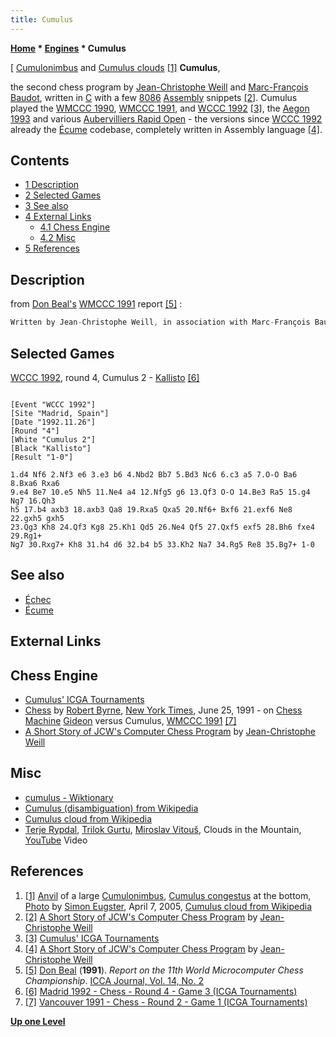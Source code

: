 ```yaml
---
title: Cumulus
---
```

**[Home](Home "Home") * [Engines](Engines "Engines") * Cumulus**

\[ [Cumulonimbus](https://en.wikipedia.org/wiki/Cumulonimbus_cloud) and [Cumulus clouds](https://en.wikipedia.org/wiki/Cumulus_mediocris) <a id="cite-note-1" href="#cite-ref-1">[1]</a>
**Cumulus**,

the second chess program by [Jean-Christophe Weill](Jean-Christophe_Weill "Jean-Christophe Weill") and [Marc-François Baudot](Marc-Fran%C3%A7ois_Baudot "Marc-François Baudot"), written in [C](C "C") with a few [8086](8086 "8086") [Assembly](Assembly "Assembly") snippets <a id="cite-note-2" href="#cite-ref-2">[2]</a>. Cumulus played the [WMCCC 1990](WMCCC_1990 "WMCCC 1990"), [WMCCC 1991](WMCCC_1991 "WMCCC 1991"), and [WCCC 1992](WCCC_1992 "WCCC 1992") <a id="cite-note-3" href="#cite-ref-3">[3]</a>, the [Aegon 1993](Aegon_1993 "Aegon 1993") and various [Aubervilliers Rapid Open](Aubervilliers_Rapid_Open "Aubervilliers Rapid Open") - the versions since [WCCC 1992](WCCC_1992 "WCCC 1992") already the [Écume](%C3%89cume "Écume") codebase, completely written in Assembly language <a id="cite-note-4" href="#cite-ref-4">[4]</a>.

## Contents

- [1 Description](#description)
- [2 Selected Games](#selected-games)
- [3 See also](#see-also)
- [4 External Links](#external-links)
  - [4.1 Chess Engine](#chess-engine)
  - [4.2 Misc](#misc)
- [5 References](#references)

## Description

from [Don Beal's](Don_Beal "Don Beal") [WMCCC 1991](WMCCC_1991 "WMCCC 1991") report <a id="cite-note-5" href="#cite-ref-5">[5]</a> :

```C++
Written by Jean-Christophe Weill, in association with Marc-François Baudot of [Échec](%C3%89chec "Échec"), this is a new program, only in development for 7 months, although it made its first appearance at the [1990 World Micro](WMCCC_1990 "WMCCC 1990"). Its [evaluation function](Evaluation_Function "Evaluation Function") has some overlap with Échec, although Cumulus add [hung-piece](Hanging_Piece "Hanging Piece") considerations, [king safety](King_Safety "King Safety") and uses different definition of [mobility](Mobility "Mobility"). Its [selectivity](Selectivity "Selectivity") is driven by swap-off values and certain mate threats. [Checks](Check_Extensions "Check Extensions"), [promotion threats](Promotions "Promotions"), and [re-captures](Recapture_Extensions "Recapture Extensions") are [extended](Extensions "Extensions"). 

```

## Selected Games

[WCCC 1992](WCCC_1992 "WCCC 1992"), round 4, Cumulus 2 - [Kallisto](Kallisto "Kallisto") <a id="cite-note-6" href="#cite-ref-6">[6]</a>

```

[Event "WCCC 1992"]
[Site "Madrid, Spain"]
[Date "1992.11.26"]
[Round "4"]
[White "Cumulus 2"]
[Black "Kallisto"]
[Result "1-0"]

1.d4 Nf6 2.Nf3 e6 3.e3 b6 4.Nbd2 Bb7 5.Bd3 Nc6 6.c3 a5 7.O-O Ba6 8.Bxa6 Rxa6 
9.e4 Be7 10.e5 Nh5 11.Ne4 a4 12.Nfg5 g6 13.Qf3 O-O 14.Be3 Ra5 15.g4 Ng7 16.Qh3 
h5 17.b4 axb3 18.axb3 Qa8 19.Rxa5 Qxa5 20.Nf6+ Bxf6 21.exf6 Ne8 22.gxh5 gxh5 
23.Qg3 Kh8 24.Qf3 Kg8 25.Kh1 Qd5 26.Ne4 Qf5 27.Qxf5 exf5 28.Bh6 fxe4 29.Rg1+ 
Ng7 30.Rxg7+ Kh8 31.h4 d6 32.b4 b5 33.Kh2 Na7 34.Rg5 Re8 35.Bg7+ 1-0

```

## See also

- [Échec](%C3%89chec "Échec")
- [Écume](%C3%89cume "Écume")

## External Links

## Chess Engine

- [Cumulus' ICGA Tournaments](https://www.game-ai-forum.org/icga-tournaments/program.php?id=225)
- [Chess](http://query.nytimes.com/gst/fullpage.html?res=9D0CE5DB103BF936A15755C0A967958260) by [Robert Byrne](https://en.wikipedia.org/wiki/Robert_Byrne), [New York Times](https://en.wikipedia.org/wiki/The_New_York_Times), June 25, 1991 - on [Chess Machine](ChessMachine "ChessMachine") [Gideon](Gideon "Gideon") versus Cumulus, [WMCCC 1991](WMCCC_1991 "WMCCC 1991") <a id="cite-note-7" href="#cite-ref-7">[7]</a>
- [A Short Story of JCW's Computer Chess Program](http://recherche.enac.fr/~weill/chess.html) by [Jean-Christophe Weill](Jean-Christophe_Weill "Jean-Christophe Weill")

## Misc

- [cumulus - Wiktionary](https://en.wiktionary.org/wiki/cumulus)
- [Cumulus (disambiguation) from Wikipedia](https://en.wikipedia.org/wiki/Cumulus_%28disambiguation%29)
- [Cumulus cloud from Wikipedia](https://en.wikipedia.org/wiki/Cumulus_cloud)
- [Terje Rypdal](Category:Terje_Rypdal "Category:Terje Rypdal"), [Trilok Gurtu](Category:Trilok_Gurtu "Category:Trilok Gurtu"), [Miroslav Vitouš](Category:Miroslav_Vitou%C5%A1 "Category:Miroslav Vitouš"), Clouds in the Mountain, [YouTube](https://en.wikipedia.org/wiki/YouTube) Video

## References

1. <a id="cite-ref-1" href="#cite-note-1">[1]</a> [Anvil](https://en.wikipedia.org/wiki/Anvil) of a large [Cumulonimbus](https://en.wikipedia.org/wiki/Cumulonimbus_cloud), [Cumulus congestus](https://en.wikipedia.org/wiki/Cumulus_congestus_cloud) at the bottom, [Photo](https://commons.wikimedia.org/wiki/File:Anvil_of_Cumulonimbus_and_Cu_con.JPG) by [Simon Eugster](https://commons.wikimedia.org/wiki/User:LivingShadow), April 7, 2005, [Cumulus cloud from Wikipedia](https://en.wikipedia.org/wiki/Cumulus_cloud)
1. <a id="cite-ref-2" href="#cite-note-2">[2]</a> [A Short Story of JCW's Computer Chess Program](http://recherche.enac.fr/~weill/chess.html) by [Jean-Christophe Weill](Jean-Christophe_Weill "Jean-Christophe Weill")
1. <a id="cite-ref-3" href="#cite-note-3">[3]</a>  [Cumulus' ICGA Tournaments](https://www.game-ai-forum.org/icga-tournaments/program.php?id=225)
1. <a id="cite-ref-4" href="#cite-note-4">[4]</a> [A Short Story of JCW's Computer Chess Program](http://recherche.enac.fr/~weill/chess.html) by [Jean-Christophe Weill](Jean-Christophe_Weill "Jean-Christophe Weill")
1. <a id="cite-ref-5" href="#cite-note-5">[5]</a> [Don Beal](Don_Beal "Don Beal") (**1991**). *Report on the 11th World Microcomputer Chess Championship*. [ICCA Journal, Vol. 14, No. 2](ICGA_Journal#14_2 "ICGA Journal")
1. <a id="cite-ref-6" href="#cite-note-6">[6]</a> [Madrid 1992 - Chess - Round 4 - Game 3 (ICGA Tournaments)](https://www.game-ai-forum.org/icga-tournaments/round.php?tournament=58&round=4&id=3)
1. <a id="cite-ref-7" href="#cite-note-7">[7]</a> [Vancouver 1991 - Chess - Round 2 - Game 1 (ICGA Tournaments)](https://www.game-ai-forum.org/icga-tournaments/round.php?tournament=59&round=2&id=1)

**[Up one Level](Engines "Engines")**

